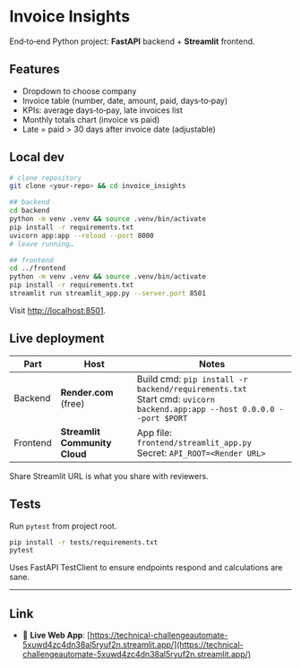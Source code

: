 # Invoice Insights

End‑to‑end Python project: **FastAPI** backend + **Streamlit** frontend.

## Features

* Dropdown to choose company
* Invoice table (number, date, amount, paid, days‑to‑pay)
* KPIs: average days‑to‑pay, late invoices list
* Monthly totals chart (invoice vs paid)
* Late = paid > 30 days after invoice date (adjustable)

## Local dev

```bash
# clone repository
git clone <your‑repo> && cd invoice_insights

## backend
cd backend
python -m venv .venv && source .venv/bin/activate
pip install -r requirements.txt
uvicorn app:app --reload --port 8000
# leave running…

## frontend
cd ../frontend
python -m venv .venv && source .venv/bin/activate
pip install -r requirements.txt
streamlit run streamlit_app.py --server.port 8501
```

Visit <http://localhost:8501>.

## Live deployment

| Part | Host | Notes |
|------|------|-------|
| Backend | **Render.com** (free) | Build cmd: `pip install -r backend/requirements.txt`<br> Start cmd: `uvicorn backend.app:app --host 0.0.0.0 --port $PORT` |
| Frontend | **Streamlit Community Cloud** | App file: `frontend/streamlit_app.py`<br>Secret: `API_ROOT=<Render URL>` |

Share Streamlit URL is what you share with reviewers.

## Tests

Run `pytest` from project root.

```bash
pip install -r tests/requirements.txt
pytest
```

Uses FastAPI TestClient to ensure endpoints respond and calculations are sane.


---

## Link

- 🚀 **Live Web App**: [https://technical-challengeautomate-5xuwd4zc4dn38al5ryuf2n.streamlit.app/](https://technical-challengeautomate-5xuwd4zc4dn38al5ryuf2n.streamlit.app/)

